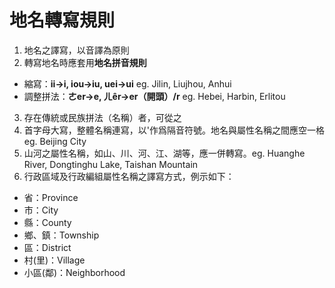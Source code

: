 # 地名轉寫規則
1. 地名之譯寫，以音譯為原則
2. 轉寫地名時應套用**地名拼音規則**
* 縮寫：**ii→i, iou→iu, uei→ui** eg. Jilin, Liujhou, Anhui
* 調整拼法：**ㄜer→e, ㄦêr→er（開頭）/r** eg. Hebei, Harbin, Erlitou
3. 存在傳統或民族拼法（名稱）者，可從之
4. 首字母大寫，整體名稱連寫，以'作爲隔音符號。地名與屬性名稱之間應空一格 eg. Beijing City
5. 山河之屬性名稱，如山、川、河、江、湖等，應一併轉寫。eg. Huanghe River, Dongtinghu Lake, Taishan Mountain
6. 行政區域及行政編組屬性名稱之譯寫方式，例示如下：
* 省：Province
* 市：City* 縣：County* 鄉、鎮：Township
* 區：District
* 村(里)：Village
* 小區(鄰)：Neighborhood